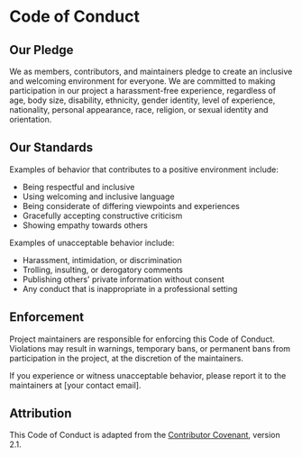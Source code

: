 # Code of Conduct

## Our Pledge

We as members, contributors, and maintainers pledge to create an inclusive and welcoming environment for everyone. We are committed to making participation in our project a harassment-free experience, regardless of age, body size, disability, ethnicity, gender identity, level of experience, nationality, personal appearance, race, religion, or sexual identity and orientation.

## Our Standards

Examples of behavior that contributes to a positive environment include:
- Being respectful and inclusive
- Using welcoming and inclusive language
- Being considerate of differing viewpoints and experiences
- Gracefully accepting constructive criticism
- Showing empathy towards others

Examples of unacceptable behavior include:
- Harassment, intimidation, or discrimination
- Trolling, insulting, or derogatory comments
- Publishing others' private information without consent
- Any conduct that is inappropriate in a professional setting

## Enforcement

Project maintainers are responsible for enforcing this Code of Conduct. Violations may result in warnings, temporary bans, or permanent bans from participation in the project, at the discretion of the maintainers.

If you experience or witness unacceptable behavior, please report it to the maintainers at [your contact email].

## Attribution

This Code of Conduct is adapted from the [Contributor Covenant](https://www.contributor-covenant.org/), version 2.1.

